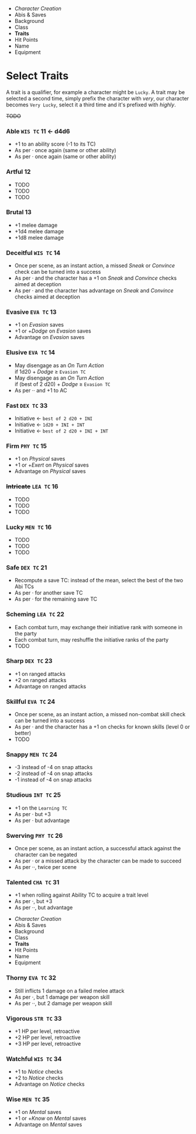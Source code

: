 
<!-- .margin.compass -->
* _Character Creation_
* Abis & Saves
* Background
* Class
* **Traits**
* Hit Points
* Name
* Equipment


# Select Traits

A trait is a qualifier, for example a character might be `Lucky`. A trait may be selected a second time, simply prefix the character with _very_, our character becomes `Very Lucky`, select it a third time and it's prefixed with _highly_.

~~TODO~~

<!-- <div.trait> -->

### Able `WIS TC` **11 ← d4d6**
* +1 to an ability score (-1 to its TC)
* As per · once again (same or other ability)
* As per · once again (same or other ability)

<!-- </div> -->

<!-- <div.trait> -->

### Artful **12**
* TODO
* TODO
* TODO

<!-- </div> -->

<!-- <div.trait> -->

### Brutal **13**
* +1 melee damage
* +1d4 melee damage
* +1d8 melee damage

<!-- </div> -->

<!-- <div.trait> -->

### Deceitful `WIS TC` **14**
* Once per scene, as an instant action, a missed _Sneak_ or _Convince_ check can be turned into a success
* As per · and the character has a +1 on _Sneak_ and _Convince_ checks aimed at deception
* As per · and the character has advantage on _Sneak_ and _Convince_ checks aimed at deception

<!-- </div> -->

<!-- <div.trait> -->

### Evasive `EVA TC` **13**
* +1 on _Evasion_ saves
* +1 or +_Dodge_ on _Evasion_ saves
* Advantage on _Evasion_ saves

<!-- </div> -->

<!-- <div.trait> -->

### Elusive `EVA TC` **14**
* May disengage as an _On Turn Action_<br/>if 1d20 + _Dodge_ ≥ `Evasion TC`
* May disengage as an _On Turn Action_<br/>if (best of 2 d20) + _Dodge_ ≥ `Evasion TC`
* As per ·· and +1 to AC

<!-- </div> -->

<!-- <div.trait> -->

### Fast `DEX TC` **33**
* Initiative ← `best of 2 d20 + INI`
* Initiative ← `1d20 + INI + INT`
* Initiative ← `best of 2 d20 + INI + INT`

<!-- </div> -->

<!-- <div.trait> -->

### Firm `PHY TC` **15**
* +1 on _Physical_ saves
* +1 or +_Exert_ on _Physical_ saves
* Advantage on _Physical_ saves

<!-- </div> -->

<!-- <div.trait> -->

### ~~Intricate~~ `LEA TC` **16**
* TODO
* TODO
* TODO

<!-- </div> -->

<!-- <div.trait> -->

### Lucky `MEN TC` **16**
* TODO
* TODO
* TODO

<!-- </div> -->

<!-- <div.trait> -->

### Safe `DEX TC` **21**
* Recompute a save TC: instead of the mean, select the best of the two Abi TCs
* As per · for another save TC
* As per · for the remaining save TC

<!-- </div> -->

<!-- <div.trait> -->

### Scheming `LEA TC` **22**
* Each combat turn,  may exchange their initiative rank with someone in the party
* Each combat turn,  may reshuffle the initiative ranks of the party
* TODO

<!-- </div> -->

<!-- <div.trait> -->

### Sharp `DEX TC` **23**
* +1 on ranged attacks
* +2 on ranged attacks
* Advantage on ranged attacks

<!-- </div> -->

<!-- <div.trait> -->

### Skillful `EVA TC` **24**
* Once per scene, as an instant action, a missed non-combat skill check can be turned into a success
* As per · and the character has a +1 on checks for known skills (level 0 or better)
* TODO

<!-- </div> -->

<!-- <div.trait> -->

### Snappy `MEN TC` **24**
* -3 instead of -4 on snap attacks
* -2 instead of -4 on snap attacks
* -1 instead of -4 on snap attacks

<!-- </div> -->

<!-- <div.trait> -->

### Studious `INT TC` **25**
* +1 on the `Learning TC`
* As per · but +3
* As per · but advantage

<!-- </div> -->

<!-- <div.trait> -->

### Swerving `PHY TC` **26**
* Once per scene, as an instant action, a successful attack against the character can be negated
* As per · or a missed attack by the character can be made to succeed
* As per ··, twice per scene

<!-- </div> -->

<!-- <div.trait> -->

### Talented `CHA TC` **31**
* +1 when rolling against Ability TC to acquire a trait level
* As per ·, but +3
* As per ··, but advantage

<!-- </div> -->


<!-- PAGE BREAK traits -->


<!-- .margin.compass -->
* _Character Creation_
* Abis & Saves
* Background
* Class
* **Traits**
* Hit Points
* Name
* Equipment


<!-- <div.trait> -->

### Thorny `EVA TC` **32**
* Still inflicts 1 damage on a failed melee attack
* As per ·, but 1 damage per weapon skill
* As per ··, but 2 damage per weapon skill

<!-- </div> -->

<!-- <div.trait> -->

### Vigorous `STR TC` **33**
* +1 HP per level, retroactive
* +2 HP per level, retroactive
* +3 HP per level, retroactive

<!-- </div> -->

<!-- <div.trait> -->

### Watchful `WIS TC` **34**
* +1 to _Notice_ checks
* +2 to _Notice_ checks
* Advantage on _Notice_ checks

<!-- </div> -->

<!-- <div.trait> -->

### Wise `MEN TC` **35**
* +1 on _Mental_ saves
* +1 or +_Know_ on _Mental_ saves
* Advantage on _Mental_ saves

<!-- </div> -->

